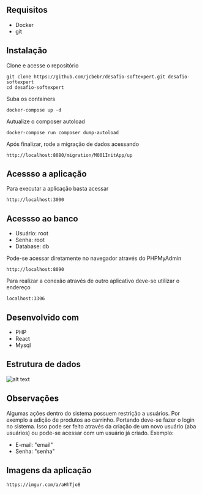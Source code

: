 ## Requisitos
- Docker
- git

## Instalação

Clone e acesse o repositório
```
git clone https://github.com/jcbebr/desafio-softexpert.git desafio-softexpert
cd desafio-softexpert
```
Suba os containers
```
docker-compose up -d
```
Autualize o composer autoload
```
docker-compose run composer dump-autoload
```
Após finalizar, rode a migração de dados acessando
```
http://localhost:8080/migration/M001InitApp/up
```

## Acessso a aplicação
Para executar a aplicação basta acessar
```
http://localhost:3000
```

## Acessso ao banco
- Usuário: root
- Senha: root
- Database: db

Pode-se acessar diretamente no navegador através do PHPMyAdmin
```
http://localhost:8090
```
Para realizar a conexão através de outro aplicativo deve-se utilizar o endereço

```
localhost:3306
```

## Desenvolvido com
- PHP
- React
- Mysql

## Estrutura de dados
![alt text](https://i.imgur.com/M8KqM18.png)

## Observações
Algumas ações dentro do sistema possuem restrição a usuários. Por exemplo a adição de produtos ao carrinho. Portando deve-se fazer o login no sistema. Isso pode ser feito através da criação de um novo usuário (aba usuários) ou pode-se acessar com um usuário já criado. 
Exemplo: 
- E-mail: "email"
- Senha: "senha"

## Imagens da aplicação
```
https://imgur.com/a/aHhTjo8
```
